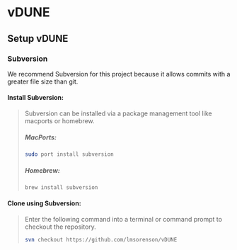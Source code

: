 # vDUNE

## Setup vDUNE

### Subversion
We recommend Subversion for this project because it allows commits with a greater file size than git.

#### Install Subversion:
> Subversion can be installed via a package management tool like macports or homebrew.  
> ##### MacPorts:
> ```bash
> sudo port install subversion
> ```
> ##### Homebrew:
> ```bash
> brew install subversion
>```

#### Clone using Subversion:
> Enter the following command into a terminal or command prompt to checkout the repository.
>
> ```bash
> svn checkout https://github.com/lmsorenson/vDUNE
> ```